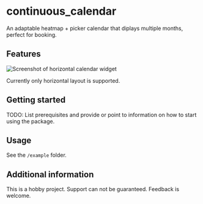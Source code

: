 # continuous_calendar

An adaptable heatmap + picker calendar that diplays multiple months, perfect for booking.

## Features

![Screenshot of horizontal calendar widget](https://raw.githubusercontent.com/coalbuster/continuous_calendar/feature/basics/screenshots/calendar_horizontal.png)

Currently only horizontal layout is supported.

## Getting started

TODO: List prerequisites and provide or point to information on how to
start using the package.

## Usage

See the `/example` folder.

## Additional information

This is a hobby project. Support can not be guaranteed.
Feedback is welcome.
